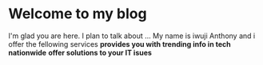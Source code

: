 # Welcome to my blog

I'm glad you are here. I plan to talk about ...
My name is iwuji Anthony and i offer the fellowing services
**provides you with trending info in tech nationwide**
**offer solutions to your IT isues**

